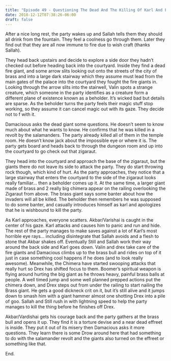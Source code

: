```yaml
---
title: "Episode 49 - Questioning The Dead And The Killing Of Karl And Friends"
date: 2018-12-12T07:38:26-06:00
draft: false
---
```


After a nice long rest, the party wakes up and Sallah tells them they should all drink from the fountain. They feel a coolness go through them. Later they find out that they are all now immune to fire due to wish craft (thanks Sallah). 

They head back upstairs and decide to explore a side door they hadn’t checked out before heading back into the courtyard. Inside they find a dead fire giant, and some arrow slits looking out onto the streets of the city of brass and into a large dark stairway which they assume must lead from the main gates of the palace into the courtyard they fought the fire giants in. Looking through the arrow slits into the stairwell, Valin spots a strange creature, which someone in the party identifies as a creature form a different plane of existence known as a beholder. It’s wicked bad but details are sparse. As the beholder turns the party feels their magic stuff stop working, so they assume it can cancel magic out with its gaze. They decide not to f with it. 

Damacisous asks the dead giant some questions. He doesn’t seem to know much about what he wants to know. He confirms that he was killed in a revolt by the salamanders. The party already killed all of them in the temple room. He doesn’t know jack about the impossible eye or where it is. The party gets board and heads back to through the dungeon room and up into the courtyard to go check out that zigaraut. 

They head into the courtyard and approach the base of the zigaraut, but the giants there do not leave its side to attack the party. They do start throwing rock though, which kind of hurt. As the party approaches, they notice that a large stairway that enters the courtyard to the side of the zigaraut looks really familiar… then a beholder comes up it. At the same time, a larger giant made of brass and 2 really big chimera appear on the railing overlooking the Zigaraut from above. The brass giant says some banter about how the invaders will all be killed. The beholder then remembers he was supposed to do some banter, and casually introduces himself as karl and apologizes that he is wishbound to kill the party. 

As Karl approaches, everyone scatters. Akbar/Varishai is caught in the center of his gaze. Karl attacks and causes him to panic and run and hide. The rest of the party manages to make saves against a lot of Karl’s most horrible eye rays… including disintegrate that Sallah avoids and a flesh to stone that Akbar shakes off. Eventually Still and Sallah work their way around the back side and Karl goes down. Valin and drex take care of the fire giants and Damacious climbs up to the brass bull and rides on top of it just in case something cool happens if he does (and to look really awesome). Meanwhile, the Chimera have started swooping attacks that really hurt so Drex has shifted focus to them. Boomer’s spiritual weapon is flying around hurting the big giant as he throws heavy, painful brass balls at people. A well timed jump and some well planned prepped actions put the chimera down, and Drex steps out from under the railing to start nailing the Brass giant. He gets a good dickneck crit on it, but it’s still alive and it jumps down to smash him with a giant hammer almost one shotting Drex into a pile of goo. Sallah and Still rush in with lightning speed to help the party manages to kill the thing before he finishes off Drex.

  Akbar/Vardishai gets his courage back and the party gathers at the brass bull and opens it up. They find it is a torture devise and a near dead effreet is inside. They put it out of its misery then Damacious asks it more questions. They learn there is some Drow around here that had something to do with the salamander revolt and the giants also turned on the effreet or something like that. 



End.   